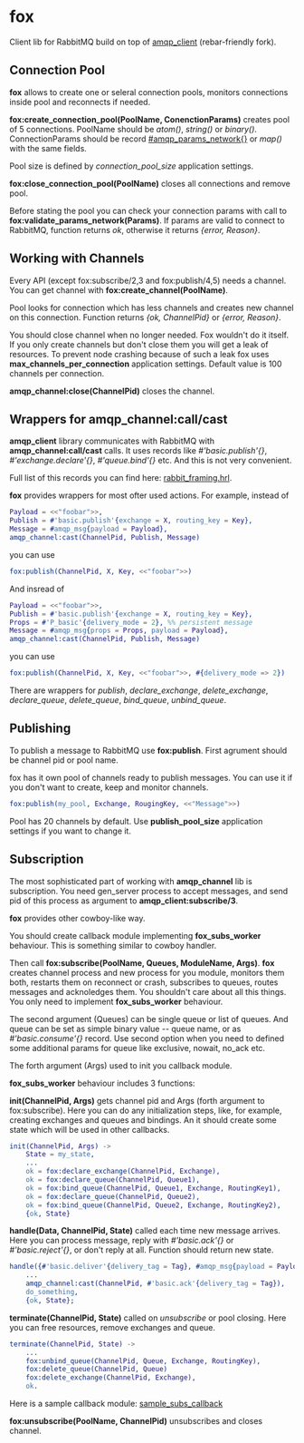 # fox

Client lib for RabbitMQ build on top of
[amqp_client](https://github.com/jbrisbin/amqp_client)
(rebar-friendly fork).


## Connection Pool

**fox** allows to create one or seleral connection pools,
monitors connections inside pool and reconnects if needed.

**fox:create_connection_pool(PoolName, ConenctionParams)** creates pool of 5 connections.
PoolName should be _atom()_, _string()_ or _binary()_.
ConnectionParams should be record
[#amqp_params_network{}](https://github.com/jbrisbin/amqp_client/blob/master/include/amqp_client.hrl#L25)
or _map()_ with the same fields.

Pool size is defined by _connection\_pool\_size_ application settings.

**fox:close_connection_pool(PoolName)** closes all connections and remove pool.

Before stating the pool you can check your connection params with call to
**fox:validate_params_network(Params)**.
If params are valid to connect to RabbitMQ, function returns _ok_,
otherwise it returns _{error, Reason}_.


## Working with Channels

Every API (except fox:subscribe/2,3 and fox:publish/4,5) needs a channel.
You can get channel with **fox:create_channel(PoolName)**.

Pool looks for connection which has less channels and creates new channel on this connection.
Function returns _{ok, ChannelPid}_ or _{error, Reason}_.

You should close channel when no longer needed. Fox wouldn't do it itself.
If you only create channels but don't close them you will get a leak of resources.
To prevent node crashing because of such a leak fox uses
**max_channels_per_connection** application settings.
Default value is 100 channels per connection.

**amqp_channel:close(ChannelPid)** closes the channel.


## Wrappers for amqp_channel:call/cast

**amqp_client** library communicates with RabbitMQ with **amqp_channel:call/cast** calls.
It uses records like _#'basic.publish'{}_, _#'exchange.declare'{}_, _#'queue.bind'{}_ etc.
And this is not very convenient.

Full list of this records you can find here:
[rabbit_framing.hrl](https://github.com/jbrisbin/rabbit_common/blob/master/include/rabbit_framing.hrl).

**fox** provides wrappers for most ofter used actions.
For example, instead of

```erlang
Payload = <<"foobar">>,
Publish = #'basic.publish'{exchange = X, routing_key = Key},
Message = #amqp_msg{payload = Payload},
amqp_channel:cast(ChannelPid, Publish, Message)
```

you can use

```erlang
fox:publish(ChannelPid, X, Key, <<"foobar">>)
```

And insread of

```erlang
Payload = <<"foobar">>,
Publish = #'basic.publish'{exchange = X, routing_key = Key},
Props = #'P_basic'{delivery_mode = 2}, %% persistent message
Message = #amqp_msg{props = Props, payload = Payload},
amqp_channel:cast(ChannelPid, Publish, Message)
```

you can use

```erlang
fox:publish(ChannelPid, X, Key, <<"foobar">>, #{delivery_mode => 2})
```

There are wrappers for _publish_, _declare\_exchange_, _delete\_exchange_,
_declare\_queue_, _delete\_queue_, _bind\_queue_, _unbind\_queue_.


## Publishing

To publish a message to RabbitMQ use **fox:publish**.
First agrument should be channel pid or pool name.

fox has it own pool of channels ready to publish messages.
You can use it if you don't want to create, keep and monitor channels.

```erlang
fox:publish(my_pool, Exchange, RougingKey, <<"Message">>)
```

Pool has 20 channels by default.
Use **publish_pool_size** application settings if you want to change it.


## Subscription

The most sophisticated part of working with **amqp_channel** lib is subscription.
You need gen\_server process to accept messages, and send pid of this process
as argument to **amqp_client:subscribe/3**.

**fox** provides other cowboy-like way.

You should create callback module implementing **fox_subs_worker** behaviour.
This is something similar to cowboy handler.

Then call **fox:subscribe(PoolName, Queues, ModuleName, Args)**.
**fox** creates channel process and new process for you module, monitors them both, restarts them
on reconnect or crash, subscribes to queues, routes messages and acknoledges them.
You shouldn't care about all this things. You only need to implement **fox_subs_worker** behaviour.

The second argument (Queues) can be single queue or list of queues. And queue can be
set as simple binary value -- queue name, or as _#'basic.consume'{}_ record.
Use second option when you need to defined some additional params for queue
like exclusive, nowait, no_ack etc.

The forth argument (Args) used to init you callback module.

**fox_subs_worker** behaviour includes 3 functions:

**init(ChannelPid, Args)** gets channel pid and Args (forth argument to fox:subscribe).
Here you can do any initialization steps, like, for example, creating exchanges and queues and bindings.
An it should create some state which will be used in other callbacks.

```erlang
init(ChannelPid, Args) ->
    State = my_state,
    ...
    ok = fox:declare_exchange(ChannelPid, Exchange),
    ok = fox:declare_queue(ChannelPid, Queue1),
    ok = fox:bind_queue(ChannelPid, Queue1, Exchange, RoutingKey1),
    ok = fox:declare_queue(ChannelPid, Queue2),
    ok = fox:bind_queue(ChannelPid, Queue2, Exchange, RoutingKey2),
    {ok, State}
```

**handle(Data, ChannelPid, State)** called each time new message arrives.
Here you can process message, reply with _#'basic.ack'{}_ or
_#'basic.reject'{}_, or don't reply at all.  Function should return
new state.

```erlang
handle({#'basic.deliver'{delivery_tag = Tag}, #amqp_msg{payload = Payload}}, ChannelPid, State) ->
    ...
    amqp_channel:cast(ChannelPid, #'basic.ack'{delivery_tag = Tag}),
    do_something,
    {ok, State};
```

**terminate(ChannelPid, State)** called on _unsubscribe_ or pool closing.
Here you can free resources, remove exchanges and queue.

```erlang
terminate(ChannelPid, State) ->
    ...
    fox:unbind_queue(ChannelPid, Queue, Exchange, RoutingKey),
    fox:delete_queue(ChannelPid, Queue)
    fox:delete_exchange(ChannelPid, Exchange),
    ok.
```

Here is a sample callback module:
[sample_subs_callback](src/sample_subs_callback.erl)


**fox:unsubscribe(PoolName, ChannelPid)** unsubscribes and closes channel.
